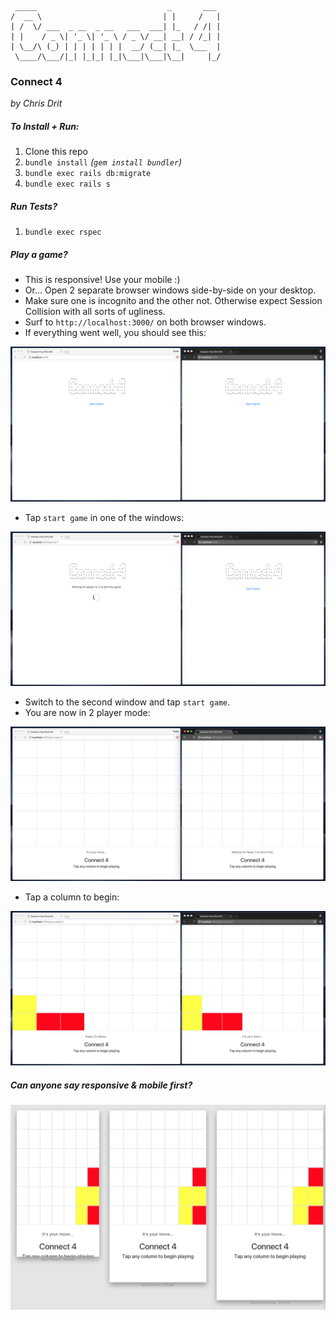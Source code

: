  ```
  _____                             _       ___
 /  __ \                           | |     /   |
 | /  \/ ___  _ __  _ __   ___  ___| |_   / /| |
 | |    / _ \| '_ \| '_ \ / _ \/ __| __| / /_| |
 | \__/\ (_) | | | | | | |  __/ (__| |_  \___  |
  \____/\___/|_| |_|_| |_|\___|\___|\__|     |_/

```
### Connect 4

_by Chris Drit_

##### To Install + Run:

1. Clone this repo
1. `bundle install` _(`gem install bundler`)_
1. `bundle exec rails db:migrate`
1. `bundle exec rails s`

##### Run Tests?

1. `bundle exec rspec`

##### Play a game?

* This is responsive! Use your mobile :)
* Or... Open 2 separate browser windows side-by-side on your desktop.
* Make sure one is incognito and the other not. Otherwise expect Session Collision with all sorts of ugliness.
* Surf to `http://localhost:3000/` on both browser windows.
* If everything went well, you should see this:    

![alt text](https://raw.githubusercontent.com/ChrisDrit/connect-4/master/public/connect-4-screenshot-home.png "Connect 4 Home Page")


* Tap `start game` in one of the windows:

![alt_text](https://raw.githubusercontent.com/ChrisDrit/connect-4/master/public/connect-4-screenshot-waiting-for-player-2.png "Connect 4 Waiting...")

* Switch to the second window and tap `start game`.
* You are now in 2 player mode:

![alt_text](https://raw.githubusercontent.com/ChrisDrit/connect-4/master/public/connect-4-screenshot-game-grid.png "Connect 4 Game Grid")

* Tap a column to begin:

![alt_text](https://raw.githubusercontent.com/ChrisDrit/connect-4/master/public/connect-4-screenshot-plaing-game.png "Connect 4 Game Play")


##### Can anyone say responsive & mobile first?

![alt_text](https://raw.githubusercontent.com/ChrisDrit/connect-4/master/public/connect-4-screenshot-responsive.png "Connect 4 Responsive Game Grid")



